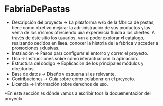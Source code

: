 # FabriaDePastas

- Descripción del proyecto → La plataforma web de la fábrica  de pastas, tiene como objetivo mejorar la administración de sus productos y las venta de los mismos  ofreciendo una experiencia fluida a los clientes. A través de éste sitio los usuarios, van a poder explorar el catálogo, realizando pedidos en línea, conocer la historia de la fábrica  y acceder a promociones exlusivas.  
- Instalación → Pasos para configurar el entorno y correr el proyecto.
- Uso → Instrucciones sobre cómo interactuar con la aplicación.
- Estructura del código → Explicación de los principales módulos y directorios.
- Base de datos → Diseño y esquema si es relevante.
- Contribuciones → Guía sobre cómo colaborar en el proyecto.
- Licencia → Información sobre derechos de uso.


*En esta sección es dónde vamos a escribir toda la docuementación del proyecto
